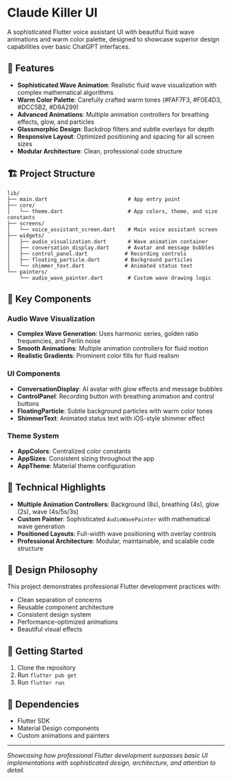 # Claude Killer UI

A sophisticated Flutter voice assistant UI with beautiful fluid wave animations and warm color palette, designed to showcase superior design capabilities over basic ChatGPT interfaces.

## 🎨 Features

- **Sophisticated Wave Animation**: Realistic fluid wave visualization with complex mathematical algorithms
- **Warm Color Palette**: Carefully crafted warm tones (#FAF7F3, #F0E4D3, #DCC5B2, #D9A299)
- **Advanced Animations**: Multiple animation controllers for breathing effects, glow, and particles
- **Glassmorphic Design**: Backdrop filters and subtle overlays for depth
- **Responsive Layout**: Optimized positioning and spacing for all screen sizes
- **Modular Architecture**: Clean, professional code structure

## 🏗️ Project Structure

```
lib/
├── main.dart                          # App entry point
├── core/
│   └── theme.dart                     # App colors, theme, and size constants
├── screens/
│   └── voice_assistant_screen.dart    # Main voice assistant screen
├── widgets/
│   ├── audio_visualization.dart       # Wave animation container
│   ├── conversation_display.dart      # Avatar and message bubbles
│   ├── control_panel.dart            # Recording controls
│   ├── floating_particle.dart        # Background particles
│   └── shimmer_text.dart             # Animated status text
└── painters/
    └── audio_wave_painter.dart        # Custom wave drawing logic
```

## 🎯 Key Components

### Audio Wave Visualization
- **Complex Wave Generation**: Uses harmonic series, golden ratio frequencies, and Perlin noise
- **Smooth Animations**: Multiple animation controllers for fluid motion
- **Realistic Gradients**: Prominent color fills for fluid realism

### UI Components
- **ConversationDisplay**: AI avatar with glow effects and message bubbles
- **ControlPanel**: Recording button with breathing animation and control buttons
- **FloatingParticle**: Subtle background particles with warm color tones
- **ShimmerText**: Animated status text with iOS-style shimmer effect

### Theme System
- **AppColors**: Centralized color constants
- **AppSizes**: Consistent sizing throughout the app
- **AppTheme**: Material theme configuration

## 🚀 Technical Highlights

- **Multiple Animation Controllers**: Background (8s), breathing (4s), glow (2s), wave (4s/5s/3s)
- **Custom Painter**: Sophisticated `AudioWavePainter` with mathematical wave generation
- **Positioned Layouts**: Full-width wave positioning with overlay controls
- **Professional Architecture**: Modular, maintainable, and scalable code structure

## 🎨 Design Philosophy

This project demonstrates professional Flutter development practices with:
- Clean separation of concerns
- Reusable component architecture
- Consistent design system
- Performance-optimized animations
- Beautiful visual effects

## 📱 Getting Started

1. Clone the repository
2. Run `flutter pub get`
3. Run `flutter run`

## 🔧 Dependencies

- Flutter SDK
- Material Design components
- Custom animations and painters

---

*Showcasing how professional Flutter development surpasses basic UI implementations with sophisticated design, architecture, and attention to detail.*
